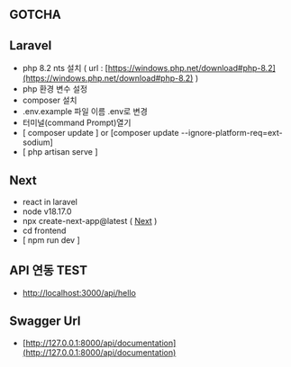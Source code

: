 
## GOTCHA



## Laravel

* php 8.2 nts 설치 ( url : [https://windows.php.net/download#php-8.2](https://windows.php.net/download#php-8.2) )
* php 환경 변수 설정
* composer 설치
* .env.example 파일 이름 .env로 변경
* 터미널(command Prompt)열기
* [ composer update ] or [composer update --ignore-platform-req=ext-sodium]
* [ php artisan serve ]

## Next

* react in laravel
* node v18.17.0
* npx create-next-app@latest ( [Next](https://nextjs.org/docs/getting-started/installation) )
* cd frontend
* [ npm run dev ]

## API 연동 TEST

* [http://localhost:3000/api/hello](http://localhost:3000/api/hello)

## Swagger Url
* [http://127.0.0.1:8000/api/documentation](http://127.0.0.1:8000/api/documentation)
